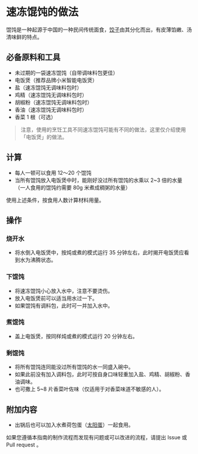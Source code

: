 # 速冻馄饨的做法

馄饨是一种起源于中国的一种民间传统面食，[饺子](./速冻水饺.md)由其分化而出，有皮薄馅嫩、汤清味鲜的特点。

## 必备原料和工具

* 未过期的一袋速冻馄饨（自带调味料包更佳）
* 电饭煲（推荐品牌小米智能电饭煲）
* 盐（速冻馄饨无调味料包时）
* 鸡精（速冻馄饨无调味料包时）
* 胡椒粉（速冻馄饨无调味料包时）
* 香油（速冻馄饨无调味料包时）
* 香菜 1 根（可选）

> 注意，使用的烹饪工具不同速冻馄饨可能有不同的做法，这里仅介绍使用「电饭煲」的做法。

## 计算

* 每人一顿可以食用 12～20 个馄饨
* 当所有馄饨放入电饭煲中时，能刚好没过所有馄饨的水乘以 2~3 倍的水量（一人食用的馄饨约需要 80g 米煮成稠粥的水量）

使用上述条件，按食用人数计算材料用量。

## 操作

### 烧开水

* 将水倒入电饭煲中，按炖或煮的模式运行 35 分钟左右，此时揭开电饭煲应看到水为沸腾状态。

### 下馄饨

* 将速冻馄饨小心放入水中，注意不要烫伤。
* 放入电饭煲前可以适当用水过一下。
* 如果馄饨有调料包，此时可一并加入水中。

### 煮馄饨

* 盖上电饭煲，按同样炖或煮的模式运行 20 分钟左右。

### 剩馄饨

* 将所有馄饨连同能没过所有馄饨的水一同盛入碗中。
* 如果此前没有加入调料包，此时可按自身口味轻重加入盐、鸡精、胡椒粉、香油调味。
* 也可撒上 5~8 片香菜叶佐味（仅适用于对香菜味道不敏感的人）。

## 附加内容

* 出锅后也可以加入水煮荷包蛋（[太阳蛋](../../dishes/breakfast/太阳蛋.md)）一起食用。

如果您遵循本指南的制作流程而发现有问题或可以改进的流程，请提出 Issue 或 Pull request 。
